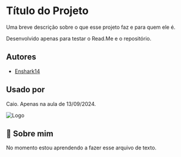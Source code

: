
# Título do Projeto

Uma breve descrição sobre o que esse projeto faz e para quem ele é.

Desenvolvido apenas para testar o Read.Me e o repositório.




## Autores

- [Enshark14](https://github.com/Enshark14/teste-de-aula)


## Usado por

Caio.
Apenas na aula de 13/09/2024.

![Logo](https://th.bing.com/th/id/OIP.TRTga9xWDPj9jqeGI16mhwHaEI?rs=1&pid=ImgDetMain)


## 🚀 Sobre mim
No momento estou aprendendo a fazer esse arquivo de texto.


